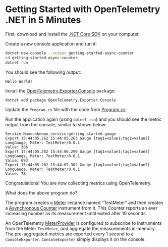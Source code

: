 # Getting Started with OpenTelemetry .NET in 5 Minutes

First, download and install the [.NET Core
SDK](https://dotnet.microsoft.com/download) on your computer.

Create a new console application and run it:

```sh
dotnet new console --output getting-started-async-counter
cd getting-started-async-counter
dotnet run
```

You should see the following output:

```text
Hello World!
```

Install the
[OpenTelemetry.Exporter.Console](../../../src/OpenTelemetry.Exporter.Console/README.md)
package:

```sh
dotnet add package OpenTelemetry.Exporter.Console
```

Update the `Program.cs` file with the code from [Program.cs](./Program.cs):

Run the application again (using `dotnet run`) and you should see the metric
output from the console, similar to shown below:

<!-- markdownlint-disable MD013 -->
```text
Service.Nameunknown_service:getting-started-gauge
Export 15:44:05.262 15:44:05.263 Gauge [tag1=value1;tag2=value2] LongGauge, Meter: TestMeter/0.0.1
Value: 306
Export 15:44:05.262 15:44:06.290 Gauge [tag1=value1;tag2=value2] LongGauge, Meter: TestMeter/0.0.1
Value: 693
Export 15:44:05.262 15:44:07.302 Gauge [tag1=value1;tag2=value2] LongGauge, Meter: TestMeter/0.0.1
Value: 78
```
<!-- markdownlint-enable MD013 -->

Congratulations! You are now collecting metrics using OpenTelemetry.

What does the above program do?

The program creates a
[Meter](https://github.com/open-telemetry/opentelemetry-specification/blob/main/specification/metrics/api.md#meter)
instance named "TestMeter" and then creates a
[Asynchronous Counter](https://github.com/open-telemetry/opentelemetry-specification/blob/main/specification/metrics/api.md#asynchronous-counter)
instrument from it. This Counter reports an ever increasing number as its
measurement until exited after 10 seconds.

An OpenTelemetry
[MeterProvider](https://github.com/open-telemetry/opentelemetry-specification/blob/main/specification/metrics/api.md#meterprovider)
is configured to subscribe to instruments from the Meter `TestMeter`, and
aggregate the measurements in-memory. The pre-aggregated metrics are exported
every 1 second to a `ConsoleExporter`. `ConsoleExporter` simply displays it on
the console.
